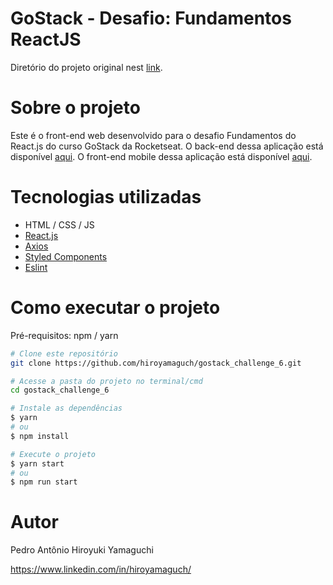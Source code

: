 # GoStack - Desafio: Fundamentos ReactJS
Diretório do projeto original nest [link](https://github.com/rocketseat-education/bootcamp-gostack-desafios/tree/master/desafio-fundamentos-reactjs).

# Sobre o projeto
Este é o front-end web desenvolvido para o desafio Fundamentos do React.js do curso GoStack da Rocketseat. O back-end dessa aplicação está disponível [aqui](https://github.com/hiroyamaguch/gostack_challenge_5). O front-end mobile dessa aplicação está disponível [aqui](https://github.com/hiroyamaguch/gostack_challenge_7).

# Tecnologias utilizadas
- HTML / CSS / JS
- [React.js](https://pt-br.reactjs.org/)
- [Axios](https://github.com/axios/axios)
- [Styled Components](https://styled-components.com/)
- [Eslint](https://eslint.org/)


# Como executar o projeto
Pré-requisitos: npm / yarn

```bash
# Clone este repositório
git clone https://github.com/hiroyamaguch/gostack_challenge_6.git

# Acesse a pasta do projeto no terminal/cmd
cd gostack_challenge_6

# Instale as dependências
$ yarn
# ou
$ npm install

# Execute o projeto
$ yarn start
# ou
$ npm run start
```

# Autor
Pedro Antônio Hiroyuki Yamaguchi

https://www.linkedin.com/in/hiroyamaguch/
